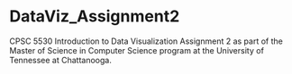 # DataViz_Assignment2
CPSC 5530 Introduction to Data Visualization Assignment 2 as part of the Master of Science in Computer Science program at the University of Tennessee at Chattanooga. 
